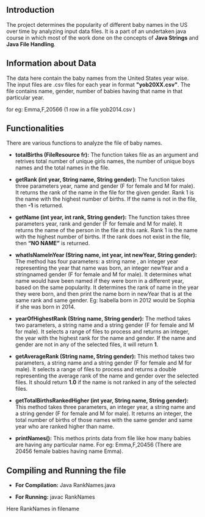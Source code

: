 ## Introduction

 The project determines the popularity of different baby names in the US over time by analyzing input data files. It is a part of an undertaken java course in which most of the work done on the concepts of **Java Strings** and **Java File Handling**.

## Information about Data

The data here contain the baby names from the United States year wise. The input files are .csv files for each year in format **"yob20XX.csv"**.
The file contains name, gender, number of babies having that name in that particular year.

for eg: Emma,F,20566 (1 row in a file yob2014.csv )

## Functionalities

There are various functions to analyze the file of baby names.

* **totalBirths (FileResource fr):** The function takes file as an argument and retrives total number of unique girls names, the number of unique boys names and the total names in the file.

* **getRank (int year, String name, String gender):** The function takes three parameters year, name and gender (F for female and M for male). It returns the rank of the name in the file for the given gender.
Rank 1 is the name with the highest number of births. If the name is not in the file, then **-1** is returned.

* **getName (int year, int rank, String gender):**  The function takes three parameters year, rank and gender (F for female and M for male). It returns the name of the person in the file at this rank.
Rank 1 is the name with the highest number of births. If the rank does not exist in the file, then **“NO NAME”** is returned.

* **whatIsNameInYear (String name, int year, int newYear, String gender):** The method has four parameters: a string name , an integer  year representing the year that name was born, an integer newYear and a stringnamed gender (F for female and M for male). It determines what name would have been named if they were born in a different year, based on the same popularity. It determines the rank of name in the year they were born, and then print the name born in newYear that is at the same rank and same gender.
Eg: Isabella born in 2012 would be Sophia if she was born in 2014.

* **yearOfHighestRank (String name, String gender):** The method takes two parameters, a string name and a string gender (F for female and M for male). It selects a range of files to process and returns an integer, the year with the highest rank for the name and gender. If the name and gender are not in any of the selected files, it will return **1**.

* **getAverageRank (String name, String gender):** This method takes two parameters, a string name and a string gender (F for female and M for male). It selects a range of files to process and returns a double representing the average rank of the name and gender over
the selected files. It should return **1.0** if the name is not ranked in any of the selected files.

* **getTotalBirthsRankedHigher (int year, String name, String gender):** This method takes three parameters, an integer year, a string  name and a string gender (F for female and M for male). It returns an integer, the total number of births of those names with the
same gender and same year who are ranked higher than name.

* **printNames():** This methos prints data from file like how many babies are having any particular name. For eg: Emma,F,20456 (There are 20456 female babies having name Emma).

## Compiling and Running the file

* **For Compilation:** Java RankNames.java

* **For Running:** javac RankNames

Here RankNames in filename

